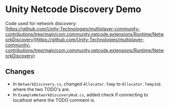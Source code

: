 # Unity Netcode Discovery Demo

Code used for network discovery:  
[https://github.com/Unity-Technologies/multiplayer-community-contributions/tree/main/com.community.netcode.extensions/Runtime/NetworkDiscovery](https://github.com/Unity-Technologies/multiplayer-community-contributions/tree/main/com.community.netcode.extensions/Runtime/NetworkDiscovery)

## Changes

- In `NetworkDiscovery.cs`, changed `Allocator.Temp` to `Allocator.TempJob` where the two TODO's are.
- In `ExampleNetworkDiscoveryHud.cs`, added check if connecting to localhost where the TODO comment is.
